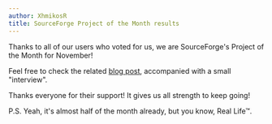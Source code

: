 ```yaml
---
author: XhmikosR
title: SourceForge Project of the Month results
---
```


Thanks to all of our users who voted for us, we are SourceForge's Project of the Month for November!

<!--more-->

Feel free to check the related [blog post](https://sourceforge.net/blog/november-2014-community-choice-project-of-the-month-mpc-hc/),
accompanied with a small "interview".

Thanks everyone for their support! It gives us all strength to keep going!

P.S. Yeah, it's almost half of the month already, but you know, Real Life&trade;.
